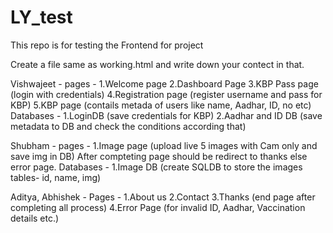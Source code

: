 # LY_test
This repo is for testing the Frontend for project

Create a file same as working.html and write down your contect in that.

Vishwajeet - 
pages - 
  1.Welcome page
  2.Dashboard Page
  3.KBP Pass page (login with credentials)
  4.Registration page (register username and pass for KBP)
  5.KBP page (contails metada of users like name, Aadhar, ID, no etc)
Databases - 
  1.LoginDB (save credentials for KBP)
  2.Aadhar and ID DB (save metadata to DB and check the conditions according that)

Shubham - 
pages - 
  1.Image page (upload live 5 images with Cam only and save img in DB)
    After compteting page should be redirect to thanks else error page.
Databases -
  1.Image DB (create SQLDB to store the images  tables- id, name, img)
  
Aditya, Abhishek -
Pages - 
  1.About us
  2.Contact
  3.Thanks (end page after completing all process)
  4.Error Page (for invalid ID, Aadhar, Vaccination details etc.)
  
  
